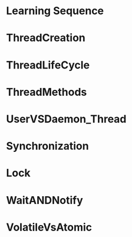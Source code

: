 # Learning Sequence

# ThreadCreation
# ThreadLifeCycle
# ThreadMethods
# UserVSDaemon_Thread
# Synchronization
# Lock
# WaitANDNotify

# VolatileVsAtomic
